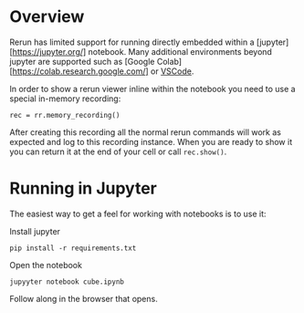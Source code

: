# Overview

Rerun has limited support for running directly embedded within a [jupyter][https://jupyter.org/] notebook.
Many additional environments beyond jupyter are supported such as [Google Colab][https://colab.research.google.com/]
or [VSCode](https://code.visualstudio.com/blogs/2021/08/05/notebooks).

In order to show a rerun viewer inline within the notebook you need to use a special in-memory
recording:
```
rec = rr.memory_recording()
```

After creating this recording all the normal rerun commands will work as expected and log
to this recording instance. When you are ready to show it you can return it at the end of your cell
or call `rec.show()`.

# Running in Jupyter

The easiest way to get a feel for working with notebooks is to use it:

Install jupyter
```
pip install -r requirements.txt
```

Open the notebook
```
jupyyter notebook cube.ipynb
```

Follow along in the browser that opens.

